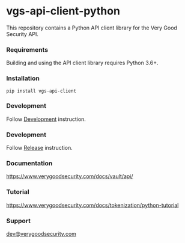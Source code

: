 # vgs-api-client-python

This repository contains a Python API client library for the Very Good Security API.

### Requirements

Building and using the API client library requires Python 3.6+.

### Installation

```
pip install vgs-api-client
```

### Development

Follow [Development](Development.md) instruction.

### Development

Follow [Release](Release.md) instruction.

### Documentation

https://www.verygoodsecurity.com/docs/vault/api/

### Tutorial

https://www.verygoodsecurity.com/docs/tokenization/python-tutorial

### Support

dev@verygoodsecurity.com